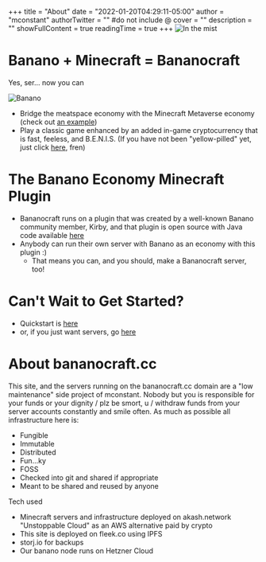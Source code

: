 +++
title = "About"
date = "2022-01-20T04:29:11-05:00"
author = "mconstant"
authorTwitter = "" #do not include @
cover = ""
description = ""
showFullContent = true
readingTime = true
+++
![In the mist](/bananocraftstrip.png)

# Banano + Minecraft = Bananocraft

Yes, ser... now you can

![Banano](/banano.png)
- Bridge the meatspace economy with the Minecraft Metaverse economy (check out [an example](https://www.youtube.com/watch?v=KR-cTu4XxLY))
- Play a classic game enhanced by an added in-game cryptocurrency that is fast, feeless, and B.E.N.I.S. (If you have not been "yellow-pilled" yet, just click [here](https://banano.cc/yellowpaper/), fren)

# The Banano Economy Minecraft Plugin
- Bananocraft runs on a plugin that was created by a well-known Banano community member, Kirby, and that plugin is open source with Java code available [here](https://github.com/Kirby1997/BananoCraft)
- Anybody can run their own server with Banano as an economy with this plugin :)
  - That means you can, and you should, make a Bananocraft server, too!

# Can't Wait to Get Started?
- Quickstart is [here](/quickstart)
- or, if you just want servers, go [here](/servers)
  
# About bananocraft.cc
This site, and the servers running on the bananocraft.cc domain are a "low maintenance" side project of mconstant. Nobody but you is responsible for your funds or your dignity / plz be smort, u / withdraw funds from your server accounts constantly and smile often.
As much as possible all infrastructure here is:
- Fungible
- Immutable
- Distributed
- Fun...ky
- FOSS
- Checked into git and shared if appropriate
- Meant to be shared and reused by anyone

Tech used
- Minecraft servers and infrastructure deployed on akash.network "Unstoppable Cloud" as an AWS alternative paid by crypto
- This site is deployed on fleek.co using IPFS
- storj.io for backups
- Our banano node runs on Hetzner Cloud
